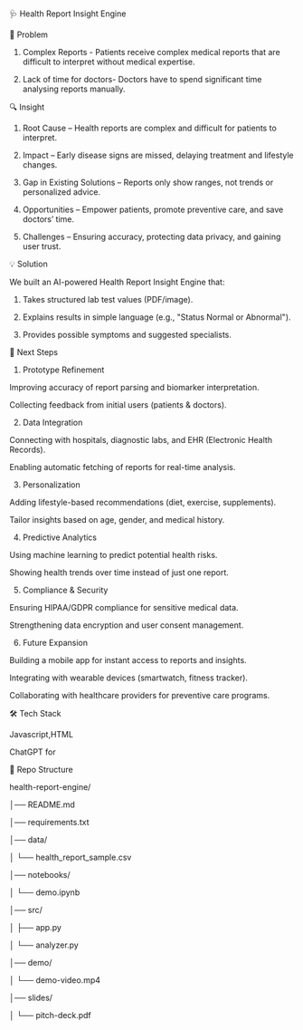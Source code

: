 🩺 Health Report Insight Engine

📌 Problem

1. Complex Reports - Patients receive complex medical reports that are difficult to interpret without medical expertise.

2. Lack of time for doctors- Doctors have to spend significant time analysing reports manually.

🔍 Insight

1. Root Cause – Health reports are complex and difficult for patients to interpret.

2. Impact – Early disease signs are missed, delaying treatment and lifestyle changes.

3. Gap in Existing Solutions – Reports only show ranges, not trends or personalized advice.

4. Opportunities – Empower patients, promote preventive care, and save doctors’ time.

5. Challenges – Ensuring accuracy, protecting data privacy, and gaining user trust.

💡 Solution

 We built an AI-powered Health Report Insight Engine that:

1. Takes structured lab test values (PDF/image).

2. Explains results in simple language (e.g., "Status Normal or Abnormal").

3. Provides possible symptoms and suggested specialists.











🚀 Next Steps

1. Prototype Refinement

Improving accuracy of report parsing and biomarker interpretation.

Collecting feedback from initial users (patients & doctors).

2. Data Integration

Connecting with hospitals, diagnostic labs, and EHR (Electronic Health Records).

Enabling automatic fetching of reports for real-time analysis.

3. Personalization

Adding lifestyle-based recommendations (diet, exercise, supplements).

Tailor insights based on age, gender, and medical history.

4. Predictive Analytics

Using machine learning to predict potential health risks.

Showing health trends over time instead of just one report.

5. Compliance & Security

Ensuring HIPAA/GDPR compliance for sensitive medical data.

Strengthening data encryption and user consent management.

6. Future Expansion

Building a mobile app for instant access to reports and insights.

Integrating with wearable devices (smartwatch, fitness tracker).

Collaborating with healthcare providers for preventive care programs.

🛠️ Tech Stack

Javascript,HTML

ChatGPT for


📂 Repo Structure

health-report-engine/

│── README.md

│── requirements.txt

│── data/

│   └── health_report_sample.csv

│── notebooks/

│   └── demo.ipynb

│── src/

│   ├── app.py

│   └── analyzer.py

│── demo/

│   └── demo-video.mp4

│── slides/

│   └── pitch-deck.pdf
